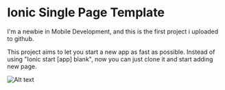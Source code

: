 # Ionic Single Page Template

I'm a newbie in Mobile Development, and this is the first project i uploaded to github.

This project aims to let you start a new app as fast as possible. 
Instead of using "Ionic start [app] blank", 
now you can just clone it and start adding new page.


![Alt text](https://dl.dropboxusercontent.com/u/66848732/SinglePageTemplate.png "Screen Shot")
